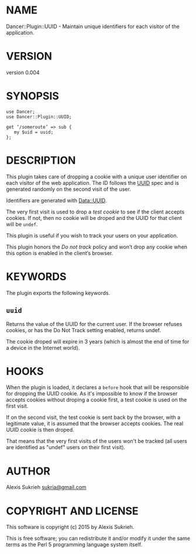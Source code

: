 # NAME

Dancer::Plugin::UUID - Maintain unique identifiers for each visitor of the application.

# VERSION

version 0.004

# SYNOPSIS

    use Dancer;
    use Dancer::Plugin::UUID;
      
    get ‘/someroute’ => sub {
       my $uid = uuid;
    };

# DESCRIPTION 

This plugin takes care of dropping a cookie with a unique user identifier on
each visitor of the web application. The ID follows the
[UUID](http://en.wikipedia.org/wiki/Universally_unique_identifier) spec and is
generated randomly on the second visit of the user.

Identifiers are generated with [Data::UUID](https://metacpan.org/pod/Data::UUID).

The very first visit is used to drop a _test cookie_ to see if the client
accepts cookies. If not, then no cookie will be droped and the UUID for that
client will be `undef`.

This plugin is useful if you wish to track your users on your application. 

This plugin honors the _Do not track_ policy and won’t drop any cookie when
this option is enabled in the client’s browser.

# KEYWORDS

The plugin exports the following keywords.

## `uuid`

Returns the value of the UUID for the current user. If the browser refuses
cookies, or has the Do Not Track setting enabled, returns undef.

The cookie droped will expire in 3 years (which is almost the end of time for a
device in the Internet world).

# HOOKS

When the plugin is loaded, it declares a `before` hook that will be responsible
for dropping the UUID cookie. As it's impossible to know if the browser accepts
cookies without droping a cookie first, a test cookie is used on the first
visit.

If on the second visit, the test cookie is sent back by the browser, with a
legitimate value, it is assumed that the browser accepts cookies. The real UUID
cookie is then droped.

That means that the very first visits of the users won't be tracked (all users
are identified as "undef" users on their first visit).

# AUTHOR

Alexis Sukrieh <sukria@gmail.com>

# COPYRIGHT AND LICENSE

This software is copyright (c) 2015 by Alexis Sukrieh.

This is free software; you can redistribute it and/or modify it under
the same terms as the Perl 5 programming language system itself.
